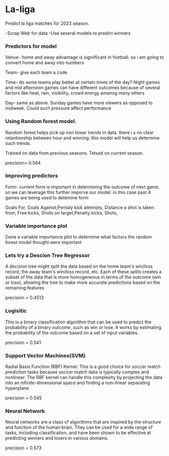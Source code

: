 # La-liga
Predict la liga matches for 2023 season.


-Scrap Web for data
-Use several models to predict winners


### Predictors for model
Venue- home and away advantage is signiificant in football. so i am going to convert home and away into numbers

Team- give each team a code

Time- do some teams play better at certain times of the day? Night games and mid afternoon games can have different outcomes because of several factors like heat, rain, visibility, crowd energy amanog many others

Day- same as above. Sunday games have more viewers as opposed to midweek. Could such pressure affect performance



### Using Random forest model. 
Random forest helps pick up non linear trends in data. there i s no clear relantionship between hour and winning. this model will help us determine such trends.

Trained on data from previous seasons.
Tetsed on current season.

precision= 0.564

### Improving predictors 
Form- current form is important in determining the outcome of next game. so we can leverage this further imporve our model. in this case past 4 games are being used to detemine form

Goals For, Goals Against,Pentaly kick attempts, Distance a shot is taken from, Free kicks, Shots on target,Penalty kicks, Shots, 


### Variable importance plot 
Done a variable importance plot to determine what factors the random forest model thought were important

### Lets try a Descion Tree Regressor
A decision tree might split the data based on the home team's win/loss record, the away team's win/loss record, etc. Each of these splits creates a subset of the data that is more homogeneous in terms of the outcome (win or loss), allowing the tree to make more accurate predictions based on the remaining features

precision = 0.4513


### Logisitic
This is a binary classification algorithm that can be used to predict the probability of a binary outcome, such as win or lose. It works by estimating the probability of the outcome based on a set of input variables.

precision = 0.541

### Support Vector Machines(SVM) 
Radial Basis Function (RBF) Kernel: This is a good choice for soccer match prediction tasks because soccer match data is typically complex and nonlinear. The RBF kernel can handle this complexity by projecting the data into an infinite-dimensional space and finding a non-linear separating hyperplane.

precision = 0.545


### Neural Network 
Neural networks are a class of algorithms that are inspired by the structure and function of the human brain. They can be used for a wide range of tasks, including classification, and have been shown to be effective at predicting winners and losers in various domains. 


precision = 0.573
